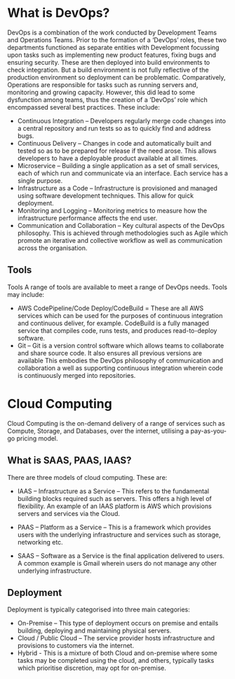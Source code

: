 # What is DevOps?
DevOps is a combination of the work conducted by Development Teams and Operations Teams.
Prior to the formation of a ‘DevOps’ roles, these two departments functioned as separate entities with Development 
focussing upon tasks such as implementing new product features, fixing bugs and ensuring security. 
These are then deployed into build environments to check integration.
But a build environment is not fully reflective of the production environment so
deployment can be problematic. Comparatively, Operations are responsible for tasks such as
running servers and, monitoring and growing capacity. However, this did lead to some dysfunction 
among teams, thus the creation of a ‘DevOps’ role which encompassed several best practices.
These include:
* Continuous Integration – Developers regularly merge code changes into a central repository and run tests so as to quickly find and address bugs.
* Continuous Delivery – Changes in code and automatically built and tested so as to be prepared for release if the need arose. This allows developers to have a deployable product available at all times.
* Microservice – Building a single application as a set of small services, each of which run and communicate via an interface. Each service has a single purpose. 
* Infrastructure as a Code – Infrastructure is provisioned and managed using software development techniques. This allow for quick deployment.  
* Monitoring and Logging – Monitoring metrics to measure how the infrastructure performance affects the end user. 
* Communication and Collaboration – Key cultural aspects of the DevOps philosophy. This is achieved through methodologies such as Agile which promote an iterative and collective workflow as well as communication across the organisation.  

## Tools
Tools
A range of tools are available to meet a range of DevOps needs. Tools may include:
* AWS CodePipeline/Code Deploy/CodeBuild = These are all AWS services which can be used for the purposes of continuous integration and continuous deliver, for example. CodeBuild is a fully managed service that compiles code, runs tests, and produces read-to-deploy software. 
* Git – Git is a version control software which allows teams to collaborate and share source code. It also ensures all previous versions are available This embodies the DevOps philosophy of communication and collaboration a well as supporting continuous integration wherein code is continuously merged into repositories. 


# Cloud Computing 
Cloud Computing is the on-demand delivery of a range of services such as Compute, Storage, and Databases, over the internet, utilising a pay-as-you-go pricing model. 

## What is SAAS, PAAS, IAAS?
There are three models of cloud computing. These are:
* IAAS – Infrastructure as a Service – This refers to the fundamental building blocks required such as servers. This offers a high level of flexibility. An example of an IAAS platform is AWS which provisions servers and services via the Cloud.

* PAAS – Platform as a Service – This is a framework which provides users with the underlying infrastructure and services such as storage, networking etc.

* SAAS – Software as a Service is the final application delivered to users. A common example is Gmail wherein users do not manage any other underlying infrastructure. 

## Deployment 
Deployment is typically categorised into three main categories:
* On-Premise – This type of deployment occurs on premise and entails building, deploying and maintaining physical servers.
* Cloud / Public Cloud – The service provider hosts infrastructure and provisions to customers via the internet.
* Hybrid - This is a mixture of both Cloud and on-premise where some tasks may be completed using the cloud, and others, typically tasks which prioritise discretion, may opt for on-premise. 








